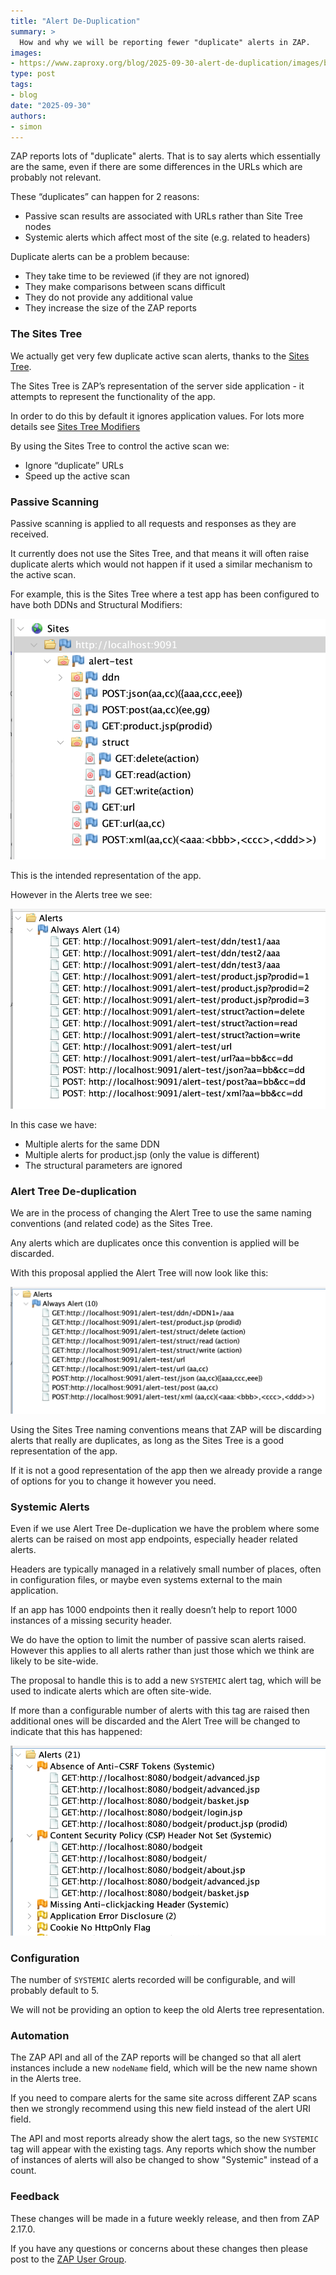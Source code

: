 ```yaml
---
title: "Alert De-Duplication"
summary: >
  How and why we will be reporting fewer "duplicate" alerts in ZAP.
images:
- https://www.zaproxy.org/blog/2025-09-30-alert-de-duplication/images/blog-alert-dedup.png
type: post
tags:
- blog
date: "2025-09-30"
authors:
- simon
---
```

ZAP reports lots of "duplicate" alerts. That is to say alerts which essentially are the same, even if there
are some differences in the URLs which are probably not relevant.

These “duplicates” can happen for 2 reasons:
* Passive scan results are associated with URLs rather than Site Tree nodes
* Systemic alerts which affect most of the site (e.g. related to headers)

Duplicate alerts can be a problem because:
* They take time to be reviewed (if they are not ignored)
* They make comparisons between scans difficult
* They do not provide any additional value
* They increase the size of the ZAP reports

### The Sites Tree

We actually get very few duplicate active scan alerts, thanks to the [Sites Tree](/docs/desktop/start/features/sitestree/).

The Sites Tree is ZAP’s representation of the server side application - it attempts to represent the functionality of the app.

In order to do this by default it ignores application values.
For lots more details see [Sites Tree Modifiers](/blog/2020-09-22-sites-tree-modifiers/)

By using the Sites Tree to control the active scan we:
* Ignore “duplicate” URLs
* Speed up the active scan

### Passive Scanning

Passive scanning is applied to all requests and responses as they are received.

It currently does not use the Sites Tree, and that means it will often raise duplicate alerts which would not happen if it used a similar mechanism to the active scan.

For example, this is the Sites Tree where a test app has been configured to have both DDNs and Structural Modifiers:

![Site Tree with DDNs and Structural Modifiers](images/site-tree.png)

This is the intended representation of the app.

However in the Alerts tree we see:

![Old Alert Tree](images/alert-tree-old.png)

In this case we have:
* Multiple alerts for the same DDN
* Multiple alerts for product.jsp (only the value is different)
* The structural parameters are ignored

### Alert Tree De-duplication

We are in the process of changing the Alert Tree to use the same naming conventions (and related code) as the Sites Tree.

Any alerts which are duplicates once this convention is applied will be discarded.

With this proposal applied the Alert Tree will now look like this:

![New Alert Tree](images/alert-tree-new.png)

Using the Sites Tree naming conventions means that ZAP will be discarding alerts that really are duplicates, as long as the Sites Tree is a good representation of the app.

If it is not a good representation of the app then we already provide a range of options for you to change it however you need.

### Systemic Alerts

Even if we use Alert Tree De-duplication we have the problem where some alerts can be raised on most app endpoints, especially header related alerts.

Headers are typically managed in a relatively small number of places, often in configuration files, or maybe even systems external to the main application.

If an app has 1000 endpoints then it really doesn’t help to report 1000 instances of a missing security header.

We do have the option to limit the number of passive scan alerts raised. However this applies to all alerts rather than just those which we think are likely to be site-wide.

The proposal to handle this is to add a new `SYSTEMIC` alert tag, which will be used to indicate alerts which are often site-wide.

If more than a configurable number of alerts with this tag are raised then additional ones will be discarded and the Alert Tree will be changed to indicate that this has happened:

![Alert Tree with Systemic Alerts](images/alert-tree-systemic.png)

### Configuration

The number of `SYSTEMIC` alerts recorded will be configurable, and will probably default to 5.

We will not be providing an option to keep the old Alerts tree representation.

### Automation

The ZAP API and all of the ZAP reports will be changed so that all alert instances include a new `nodeName` field,
which will be the new name shown in the Alerts tree.

If you need to compare alerts for the same site across different ZAP scans then we strongly recommend using this new field instead of the alert URI field.

The API and most reports already show the alert tags, so the new `SYSTEMIC` tag will appear with the existing tags.
Any reports which show the number of instances of alerts will also be changed to show "Systemic" instead
of a count.

### Feedback

These changes will be made in a future weekly release, and then from ZAP 2.17.0.

If you have any questions or concerns about these changes then please post to the
[ZAP User Group](https://groups.google.com/group/zaproxy-users).
